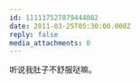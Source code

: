 ```yaml
---
id: 111137527879444082
date: 2011-03-25T05:30:00.000Z
reply: false
media_attachments: 0
---
```


听说我肚子不舒服哒嘛。 ​​​​

